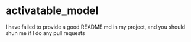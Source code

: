 
activatable_model
==================
I have failed to provide a good README.md in my project, and you should shun me if I do any pull requests
